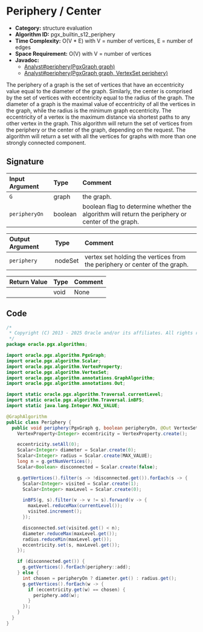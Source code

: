 # Periphery / Center

- **Category:** structure evaluation
- **Algorithm ID:** pgx_builtin_s12_periphery
- **Time Complexity:** O(V * E) with V = number of vertices, E = number of edges
- **Space Requirement:** O(V) with V = number of vertices
- **Javadoc:**
  - [Analyst#periphery(PgxGraph graph)](https://docs.oracle.com/en/database/oracle/property-graph/25.1/spgjv/oracle/pgx/api/Analyst.html#periphery_oracle_pgx_api_PgxGraph_)
  - [Analyst#periphery(PgxGraph graph, VertexSet<ID> periphery)](https://docs.oracle.com/en/database/oracle/property-graph/25.1/spgjv/oracle/pgx/api/Analyst.html#periphery_oracle_pgx_api_PgxGraph_oracle_pgx_api_VertexSet_)

The periphery of a graph is the set of vertices that have an eccentricity value equal to the diameter of the graph. Similarly, the center is comprised by the set of vertices with eccentricity equal to the radius of the graph. The diameter of a graph is the maximal value of eccentricity of all the vertices in the graph, while the radius is the minimum graph eccentricity. The eccentricity of a vertex is the maximum distance via shortest paths to any other vertex in the graph. This algorithm will return the set of vertices from the periphery or the center of the graph, depending on the request. The algorithm will return a set with all the vertices for graphs with more than one strongly connected component.

## Signature

| Input Argument | Type | Comment |
| :--- | :--- | :--- |
| `G` | graph | the graph. |
| `peripheryOn` | boolean | boolean flag to determine whether the algorithm will return the periphery or center of the graph. |

| Output Argument | Type | Comment |
| :--- | :--- | :--- |
| `periphery` | nodeSet | vertex set holding the vertices from the periphery or center of the graph. |

| Return Value | Type | Comment |
| :--- | :--- | :--- |
| | void | None |

## Code

```java
/*
 * Copyright (C) 2013 - 2025 Oracle and/or its affiliates. All rights reserved.
 */
package oracle.pgx.algorithms;

import oracle.pgx.algorithm.PgxGraph;
import oracle.pgx.algorithm.Scalar;
import oracle.pgx.algorithm.VertexProperty;
import oracle.pgx.algorithm.VertexSet;
import oracle.pgx.algorithm.annotations.GraphAlgorithm;
import oracle.pgx.algorithm.annotations.Out;

import static oracle.pgx.algorithm.Traversal.currentLevel;
import static oracle.pgx.algorithm.Traversal.inBFS;
import static java.lang.Integer.MAX_VALUE;

@GraphAlgorithm
public class Periphery {
  public void periphery(PgxGraph g, boolean peripheryOn, @Out VertexSet periphery) {
    VertexProperty<Integer> eccentricity = VertexProperty.create();

    eccentricity.setAll(0);
    Scalar<Integer> diameter = Scalar.create(0);
    Scalar<Integer> radius = Scalar.create(MAX_VALUE);
    long n = g.getNumVertices();
    Scalar<Boolean> disconnected = Scalar.create(false);

    g.getVertices().filter(s -> !disconnected.get()).forEach(s -> {
      Scalar<Integer> visited = Scalar.create(1);
      Scalar<Integer> maxLevel = Scalar.create(0);

      inBFS(g, s).filter(v -> v != s).forward(v -> {
        maxLevel.reduceMax(currentLevel());
        visited.increment();
      });

      disconnected.set(visited.get() < n);
      diameter.reduceMax(maxLevel.get());
      radius.reduceMin(maxLevel.get());
      eccentricity.set(s, maxLevel.get());
    });

    if (disconnected.get()) {
      g.getVertices().forEach(periphery::add);
    } else {
      int chosen = peripheryOn ? diameter.get() : radius.get();
      g.getVertices().forEach(w -> {
        if (eccentricity.get(w) == chosen) {
          periphery.add(w);
        }
      });
    }
  }
}
```
